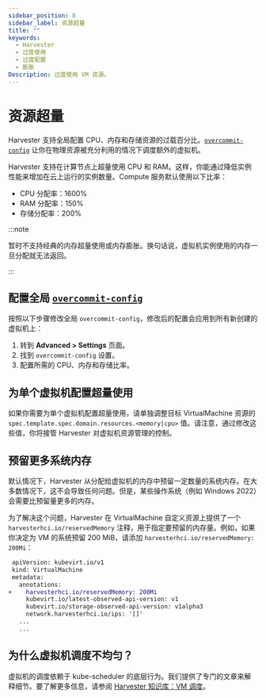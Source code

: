 ```yaml
---
sidebar_position: 8
sidebar_label: 资源超量
title: ""
keywords:
  - Harvester
  - 过度使用
  - 过度配置
  - 膨胀
Description: 过度使用 VM 资源。
---
```


# 资源超量

Harvester 支持全局配置 CPU、内存和存储资源的过载百分比。[`overcommit-config`](../settings/settings.md#overcommit-config) 让你在物理资源被充分利用的情况下调度额外的虚拟机。

Harvester 支持在计算节点上超量使用 CPU 和 RAM。这样，你能通过降低实例性能来增加在云上运行的实例数量。Compute 服务默认使用以下比率：

- CPU 分配率：1600%
- RAM 分配率：150%
- 存储分配率：200%

:::note

暂时不支持经典的内存超量使用或内存膨胀。换句话说，虚拟机实例使用的内存一旦分配就无法返回。

:::

## 配置全局 [`overcommit-config`](../settings/settings.md#overcommit-config)

按照以下步骤修改全局 `overcommit-config`，修改后的配置会应用到所有新创建的虚拟机上：

1. 转到 **Advanced > Settings** 页面。
1. 找到 `overcommit-config` 设置。
1. 配置所需的 CPU、内存和存储比率。

## 为单个虚拟机配置超量使用

如果你需要为单个虚拟机配置超量使用，请单独调整目标 VirtualMachine 资源的 ` spec.template.spec.domain.resources.<memory|cpu>` 值。请注意，通过修改这些值，你将接管 Harvester 对虚拟机资源管理的控制。

## 预留更多系统内存

默认情况下，Harvester 从分配给虚拟机的内存中预留一定数量的系统内存。在大多数情况下，这不会导致任何问题。但是，某些操作系统（例如 Windows 2022）会需要比预留量更多的内存。

为了解决这个问题，Harvester 在 VirtualMachine 自定义资源上提供了一个 `harvesterhci.io/reservedMemory` 注释，用于指定要预留的内存量。例如，如果你决定为 VM 的系统预留 200 MiB，请添加 `harvesterhci.io/reservedMemory: 200Mi`：

```diff
 apiVersion: kubevirt.io/v1
 kind: VirtualMachine
 metadata:
   annotations:
+    harvesterhci.io/reservedMemory: 200Mi
     kubevirt.io/latest-observed-api-version: v1
     kubevirt.io/storage-observed-api-version: v1alpha3
     network.harvesterhci.io/ips: '[]'
   ...
   ...
```

## 为什么虚拟机调度不均匀？

虚拟机的调度依赖于 kube-scheduler 的底层行为。我们提供了专门的文章来解释细节。要了解更多信息，请参阅 [Harvester 知识库：VM 调度](https://harvesterhci.io/kb/vm-scheduling/)。
